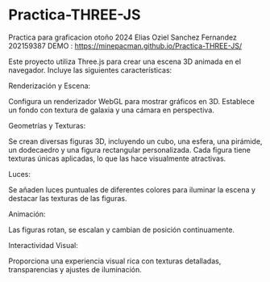 # Practica-THREE-JS
Practica para graficacion otoño 2024
Elias Oziel Sanchez Fernandez 202159387
DEMO : https://minepacman.github.io/Practica-THREE-JS/

Este proyecto utiliza Three.js para crear una escena 3D animada en el navegador. Incluye las siguientes características:

Renderización y Escena:

  Configura un renderizador WebGL para mostrar gráficos en 3D.
  Establece un fondo con textura de galaxia y una cámara en perspectiva.
  
Geometrías y Texturas:

  Se crean diversas figuras 3D, incluyendo un cubo, una esfera, una pirámide, un dodecaedro y una figura rectangular personalizada.
  Cada figura tiene texturas únicas aplicadas, lo que las hace visualmente atractivas.
  
Luces:

  Se añaden luces puntuales de diferentes colores para iluminar la escena y destacar las texturas de las figuras.
  
Animación:

  Las figuras rotan, se escalan y cambian de posición continuamente.
  
Interactividad Visual:

  Proporciona una experiencia visual rica con texturas detalladas, transparencias y ajustes de iluminación.
